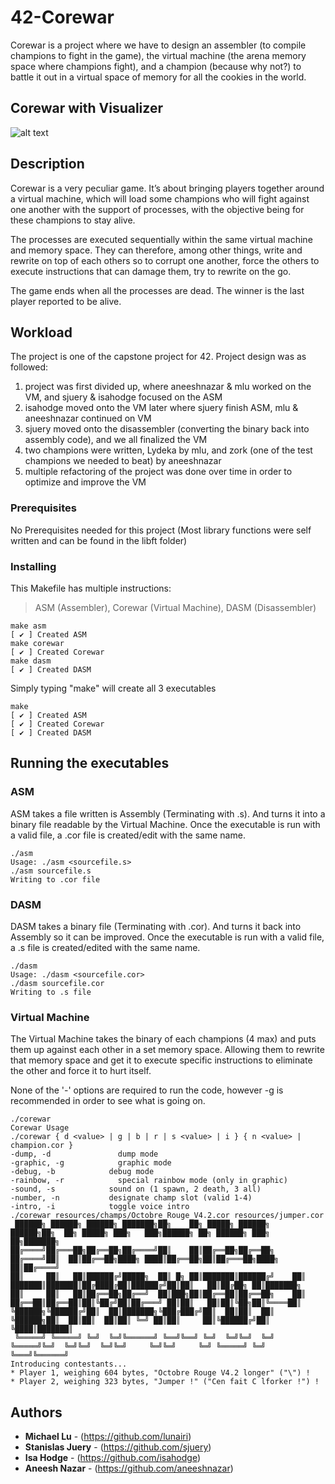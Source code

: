 # 42-Corewar

Corewar is a project where we have to design an assembler (to compile champions to fight in the game), the virtual machine (the arena memory space where champions fight), and a champion (because why not?) to battle it out in a virtual space of memory for all the cookies in the world. 

## Corewar with Visualizer

![alt text](https://raw.githubusercontent.com/sjuery/42-Corewar/master/image/visualizer.gif)

## Description

Corewar is a very peculiar game. It’s about bringing players together around a
virtual machine, which will load some champions who will fight against one another
with the support of processes, with the objective being for these champions
to stay alive.

The processes are executed sequentially within the same virtual machine and memory
space. They can therefore, among other things, write and rewrite on top of
each others so to corrupt one another, force the others to execute instructions that
can damage them, try to rewrite on the go.

The game ends when all the processes are dead. The winner is the last player
reported to be alive.

## Workload

The project is one of the capstone project for 42. Project design was as followed:
1) project was first divided up, where aneeshnazar & mlu worked on the VM, and sjuery & isahodge focused on the ASM
2) isahodge moved onto the VM later where sjuery finish ASM, mlu & aneeshnazar continued on VM
3) sjuery moved onto the disassembler (converting the binary back into assembly code), and we all finalized the VM
4) two champions were written, Lydeka by mlu, and zork (one of the test champions we needed to beat) by aneeshnazar
5) multiple refactoring of the project was done over time in order to optimize and improve the VM

### Prerequisites

No Prerequisites needed for this project (Most library functions were self written and can be found in the libft folder)

### Installing

This Makefile has multiple instructions:

> ASM (Assembler), Corewar (Virtual Machine), DASM (Disassembler)
```
make asm
[ ✔ ] Created ASM
make corewar
[ ✔ ] Created Corewar
make dasm
[ ✔ ] Created DASM
```
Simply typing "make" will create all 3 executables

```
make
[ ✔ ] Created ASM
[ ✔ ] Created Corewar
[ ✔ ] Created DASM
```

## Running the executables

### ASM

ASM takes a file written is Assembly (Terminating with .s). And turns it into a binary file readable by the Virtual Machine.
Once the executable is run with a valid file, a .cor file is created/edit with the same name.

```
./asm
Usage: ./asm <sourcefile.s>
./asm sourcefile.s
Writing to .cor file
```
### DASM

DASM takes a binary file (Terminating with .cor). And turns it back into Assembly so it can be improved.
Once the executable is run with a valid file, a .s file is created/edited with the same name.

```
./dasm
Usage: ./dasm <sourcefile.cor>
./dasm sourcefile.cor
Writing to .s file
```
### Virtual Machine

The Virtual Machine takes the binary of each champions (4 max) and puts them up against each other in a set memory space. Allowing them to rewrite that memory space and get it to execute specific instructions to eliminate the other and force it to hurt itself.

None of the '-' options are required to run the code, however -g is recommended in order to see what is going on.

```
./corewar 
Corewar Usage
./corewar { d <value> | g | b | r | s <value> | i } { n <value> | champion.cor }
-dump, -d			    dump mode
-graphic, -g			graphic mode
-debug, -b			  debug mode
-rainbow, -r			special rainbow mode (only in graphic)
-sound, -s			  sound on (1 spawn, 2 death, 3 all)
-number, -n			  designate champ slot (valid 1-4)
-intro, -i			  toggle voice intro
./corewar resources/champs/Octobre_Rouge_V4.2.cor resources/jumper.cor
 ██████╗ ██████╗ ██████╗ ███████╗██╗    ██╗ █████╗ ██████╗      ██████╗██╗  ██╗ █████╗ ███╗   ███╗██████╗ ██╗ ██████╗ ███╗   ██╗███████╗
██╔════╝██╔═══██╗██╔══██╗██╔════╝██║    ██║██╔══██╗██╔══██╗    ██╔════╝██║  ██║██╔══██╗████╗ ████║██╔══██╗██║██╔═══██╗████╗  ██║██╔════╝
██║     ██║   ██║██████╔╝█████╗  ██║ █╗ ██║███████║██████╔╝    ██║     ███████║███████║██╔████╔██║██████╔╝██║██║   ██║██╔██╗ ██║███████╗
██║     ██║   ██║██╔══██╗██╔══╝  ██║███╗██║██╔══██║██╔══██╗    ██║     ██╔══██║██╔══██║██║╚██╔╝██║██╔═══╝ ██║██║   ██║██║╚██╗██║╚════██║
╚██████╗╚██████╔╝██║  ██║███████╗╚███╔███╔╝██║  ██║██║  ██║    ╚██████╗██║  ██║██║  ██║██║ ╚═╝ ██║██║     ██║╚██████╔╝██║ ╚████║███████║
 ╚═════╝ ╚═════╝ ╚═╝  ╚═╝╚══════╝ ╚══╝╚══╝ ╚═╝  ╚═╝╚═╝  ╚═╝     ╚═════╝╚═╝  ╚═╝╚═╝  ╚═╝╚═╝     ╚═╝╚═╝     ╚═╝ ╚═════╝ ╚═╝  ╚═══╝╚══════╝
Introducing contestants...
* Player 1, weighing 604 bytes, "Octobre Rouge V4.2 longer" ("\") !
* Player 2, weighing 323 bytes, "Jumper !" ("Cen fait C lforker !") !
```

## Authors

* **Michael Lu** - (https://github.com/lunairi)
* **Stanislas Juery** - (https://github.com/sjuery)
* **Isa Hodge** - (https://github.com/isahodge)
* **Aneesh Nazar** - (https://github.com/aneeshnazar)
